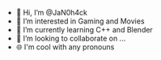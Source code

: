 - 👋 Hi, I’m @JaN0h4ck
- 👀 I’m interested in Gaming and Movies
- 🌱 I’m currently learning C++ and Blender
- 💞️ I’m looking to collaborate on ...
- 🌐 I'm cool with any pronouns

<!---
JaN0h4ck/JaN0h4ck is a ✨ special ✨ repository because its `README.md` (this file) appears on your GitHub profile.
You can click the Preview link to take a look at your changes.
--->
